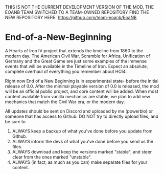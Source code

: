 THIS IS NOT THE CURRENT DEVELOPMENT VERSION OF THE MOD, THE EOANB TEAM SWITCHED TO A TEAM-OWNED REPOSITORY
FIND THE NEW REPOSITORY HERE:
https://github.com/team-eoanb/EoaNB

# End-of-a-New-Beginning
A Hearts of Iron IV project that extends the timeline from 1860 to the modern day.
The American Civil War, Scramble for Africa, Unification of Germany and the Great Game are just some examples of the immense events that will be available in the Timeline of Iron. Expect an absolute, complete overhaul of everything you remember about HOI4.

Right now End of a New Beginning is in experimental state- before the initial release of 0.0. After the minimal playable version of 0.0 is released, the mod will be an official public project, and core content will be added. When most content available from vanilla mechanics are stable, we plan to add new mechanics that match the Civil War era, or the modern day.

All updates should be sent on Discord and uploaded by me (powerblo) or someone that has access to Github. DO NOT try to directly upload files, and be sure to
1. ALWAYS keep a backup of what you've done before you update from Github.
2. ALWAYS inform the devs of what you've done before you send us the files.
3. ALWAYS download and keep the versions marked "stable", and steer clear from the ones marked "unstable".
4. ALWAYS (in fact, as much as you can) make separate files for your content.

